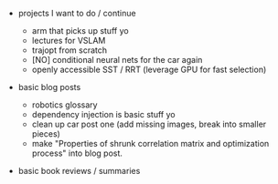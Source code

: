 
- projects I want to do / continue
    - arm that picks up stuff yo 
    - lectures for VSLAM
    - trajopt from scratch
    - [NO] conditional neural nets for the car again 
    - openly accessible SST / RRT (leverage GPU for fast selection)

- basic blog posts
  - robotics glossary
  - dependency injection is basic stuff yo
  - clean up car post one (add missing images, break into smaller pieces)
  - make "Properties of shrunk correlation matrix and optimization process" into blog post.


- basic book reviews / summaries







